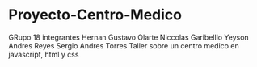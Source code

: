 # Proyecto-Centro-Medico
GRupo 18 
integrantes 
Hernan Gustavo Olarte
Niccolas Garibelllo
Yeyson Andres Reyes
Sergio Andres Torres
Taller sobre un centro medico en 
javascript, html y css
